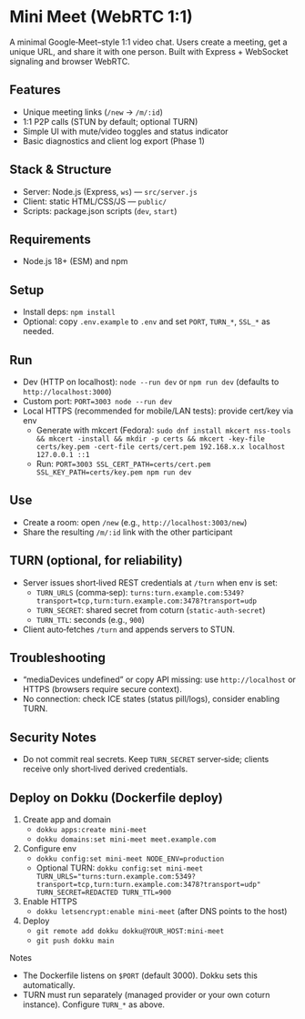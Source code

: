 # Mini Meet (WebRTC 1:1)

A minimal Google‑Meet–style 1:1 video chat. Users create a meeting, get a unique URL, and share it with one person. Built with Express + WebSocket signaling and browser WebRTC.

## Features
- Unique meeting links (`/new` → `/m/:id`)
- 1:1 P2P calls (STUN by default; optional TURN)
- Simple UI with mute/video toggles and status indicator
- Basic diagnostics and client log export (Phase 1)

## Stack & Structure
- Server: Node.js (Express, `ws`) — `src/server.js`
- Client: static HTML/CSS/JS — `public/`
- Scripts: package.json scripts (`dev`, `start`)

## Requirements
- Node.js 18+ (ESM) and npm

## Setup
- Install deps: `npm install`
- Optional: copy `.env.example` to `.env` and set `PORT`, `TURN_*`, `SSL_*` as needed.

## Run
- Dev (HTTP on localhost): `node --run dev` or `npm run dev` (defaults to `http://localhost:3000`)
- Custom port: `PORT=3003 node --run dev`
- Local HTTPS (recommended for mobile/LAN tests): provide cert/key via env
  - Generate with mkcert (Fedora): `sudo dnf install mkcert nss-tools && mkcert -install && mkdir -p certs && mkcert -key-file certs/key.pem -cert-file certs/cert.pem 192.168.x.x localhost 127.0.0.1 ::1`
  - Run: `PORT=3003 SSL_CERT_PATH=certs/cert.pem SSL_KEY_PATH=certs/key.pem npm run dev`

## Use
- Create a room: open `/new` (e.g., `http://localhost:3003/new`)
- Share the resulting `/m/:id` link with the other participant

## TURN (optional, for reliability)
- Server issues short‑lived REST credentials at `/turn` when env is set:
  - `TURN_URLS` (comma‑sep): `turns:turn.example.com:5349?transport=tcp,turn:turn.example.com:3478?transport=udp`
  - `TURN_SECRET`: shared secret from coturn (`static-auth-secret`)
  - `TURN_TTL`: seconds (e.g., `900`)
- Client auto‑fetches `/turn` and appends servers to STUN.

## Troubleshooting
- “mediaDevices undefined” or copy API missing: use `http://localhost` or HTTPS (browsers require secure context).
- No connection: check ICE states (status pill/logs), consider enabling TURN.

## Security Notes
- Do not commit real secrets. Keep `TURN_SECRET` server‑side; clients receive only short‑lived derived credentials.

## Deploy on Dokku (Dockerfile deploy)
1) Create app and domain
   - `dokku apps:create mini-meet`
   - `dokku domains:set mini-meet meet.example.com`
2) Configure env
   - `dokku config:set mini-meet NODE_ENV=production`
   - Optional TURN: `dokku config:set mini-meet TURN_URLS="turns:turn.example.com:5349?transport=tcp,turn:turn.example.com:3478?transport=udp" TURN_SECRET=REDACTED TURN_TTL=900`
3) Enable HTTPS
   - `dokku letsencrypt:enable mini-meet` (after DNS points to the host)
4) Deploy
   - `git remote add dokku dokku@YOUR_HOST:mini-meet`
   - `git push dokku main`

Notes
- The Dockerfile listens on `$PORT` (default 3000). Dokku sets this automatically.
- TURN must run separately (managed provider or your own coturn instance). Configure `TURN_*` as above.

